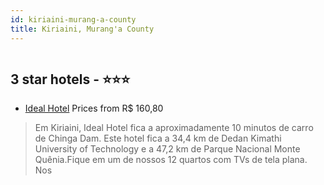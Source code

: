 ```yaml
---
id: kiriaini-murang-a-county
title: Kiriaini, Murang'a County
---
```


<center><img src="https://i.travelapi.com/hotels/42000000/41070000/41065000/41064915/572d4154_z.jpg" alt="" /></center>


##  3 star hotels - ⭐️⭐️⭐️

-    [Ideal Hotel](https://www.hurb.com/br/aud/https://www.hurb.com/br/hotels/kiriaini/ideal-hotel-HT-V4K3?cmp=18055) Prices from R$ 160,80
   > Em Kiriaini, Ideal Hotel fica a aproximadamente 10 minutos de carro de Chinga Dam.  Este hotel fica a 34,4 km de Dedan Kimathi University of Technology e a 47,2 km de Parque Nacional Monte Quênia.Fique em um de nossos 12 quartos com TVs de tela plana. Nos
